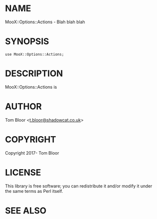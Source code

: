 # NAME

MooX::Options::Actions - Blah blah blah

# SYNOPSIS

    use MooX::Options::Actions;

# DESCRIPTION

MooX::Options::Actions is

# AUTHOR

Tom Bloor &lt;t.bloor@shadowcat.co.uk>

# COPYRIGHT

Copyright 2017- Tom Bloor

# LICENSE

This library is free software; you can redistribute it and/or modify
it under the same terms as Perl itself.

# SEE ALSO
